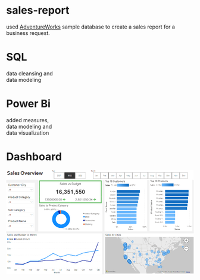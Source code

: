 ﻿# sales-report
   used [AdventureWorks](https://learn.microsoft.com/en-us/sql/samples/adventureworks-install-configure?view=sql-server-ver15&tabs=ssms) sample database to create a sales report for a 
   business request.
 # SQL
   data cleansing and\
   data modeling
 # Power Bi
   added measures,\
   data modeling and\
   data visualization
# Dashboard
![Dashboard](https://github.com/kapillohanii/sales-report/blob/main/Dashboard.png)
